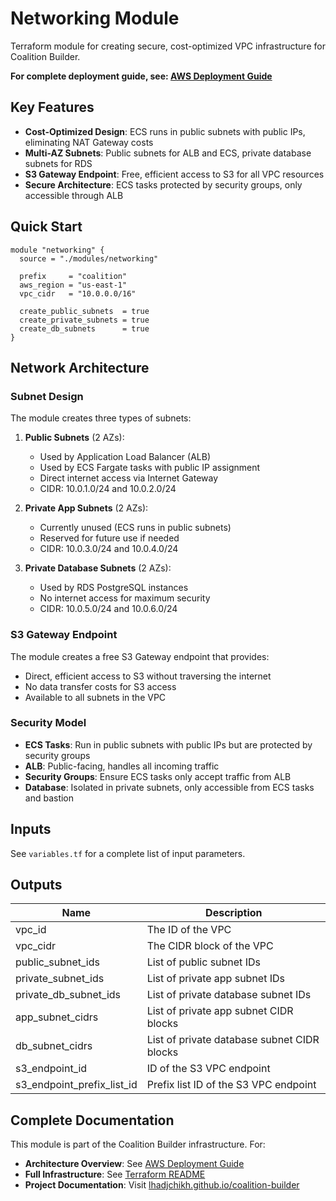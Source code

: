 # Networking Module

Terraform module for creating secure, cost-optimized VPC infrastructure for Coalition Builder.

**For complete deployment guide, see: [AWS Deployment Guide](../../../docs/deployment/aws.md)**

## Key Features

- **Cost-Optimized Design**: ECS runs in public subnets with public IPs, eliminating NAT Gateway costs
- **Multi-AZ Subnets**: Public subnets for ALB and ECS, private database subnets for RDS
- **S3 Gateway Endpoint**: Free, efficient access to S3 for all VPC resources
- **Secure Architecture**: ECS tasks protected by security groups, only accessible through ALB

## Quick Start

```hcl
module "networking" {
  source = "./modules/networking"

  prefix     = "coalition"
  aws_region = "us-east-1"
  vpc_cidr   = "10.0.0.0/16"

  create_public_subnets  = true
  create_private_subnets = true
  create_db_subnets      = true
}
```

## Network Architecture

### Subnet Design

The module creates three types of subnets:

1. **Public Subnets** (2 AZs):
   - Used by Application Load Balancer (ALB)
   - Used by ECS Fargate tasks with public IP assignment
   - Direct internet access via Internet Gateway
   - CIDR: 10.0.1.0/24 and 10.0.2.0/24

2. **Private App Subnets** (2 AZs):
   - Currently unused (ECS runs in public subnets)
   - Reserved for future use if needed
   - CIDR: 10.0.3.0/24 and 10.0.4.0/24

3. **Private Database Subnets** (2 AZs):
   - Used by RDS PostgreSQL instances
   - No internet access for maximum security
   - CIDR: 10.0.5.0/24 and 10.0.6.0/24

### S3 Gateway Endpoint

The module creates a free S3 Gateway endpoint that provides:
- Direct, efficient access to S3 without traversing the internet
- No data transfer costs for S3 access
- Available to all subnets in the VPC

### Security Model

- **ECS Tasks**: Run in public subnets with public IPs but are protected by security groups
- **ALB**: Public-facing, handles all incoming traffic
- **Security Groups**: Ensure ECS tasks only accept traffic from ALB
- **Database**: Isolated in private subnets, only accessible from ECS tasks and bastion

## Inputs

See `variables.tf` for a complete list of input parameters.

## Outputs

| Name                        | Description                                 |
| --------------------------- | ------------------------------------------- |
| vpc_id                      | The ID of the VPC                           |
| vpc_cidr                    | The CIDR block of the VPC                   |
| public_subnet_ids           | List of public subnet IDs                   |
| private_subnet_ids          | List of private app subnet IDs              |
| private_db_subnet_ids       | List of private database subnet IDs         |
| app_subnet_cidrs            | List of private app subnet CIDR blocks      |
| db_subnet_cidrs             | List of private database subnet CIDR blocks |
| s3_endpoint_id              | ID of the S3 VPC endpoint                   |
| s3_endpoint_prefix_list_id  | Prefix list ID of the S3 VPC endpoint       |

## Complete Documentation

This module is part of the Coalition Builder infrastructure. For:

- **Architecture Overview**: See [AWS Deployment Guide](../../../docs/deployment/aws.md)
- **Full Infrastructure**: See [Terraform README](../../README.md)
- **Project Documentation**: Visit [lhadjchikh.github.io/coalition-builder](https://lhadjchikh.github.io/coalition-builder/)